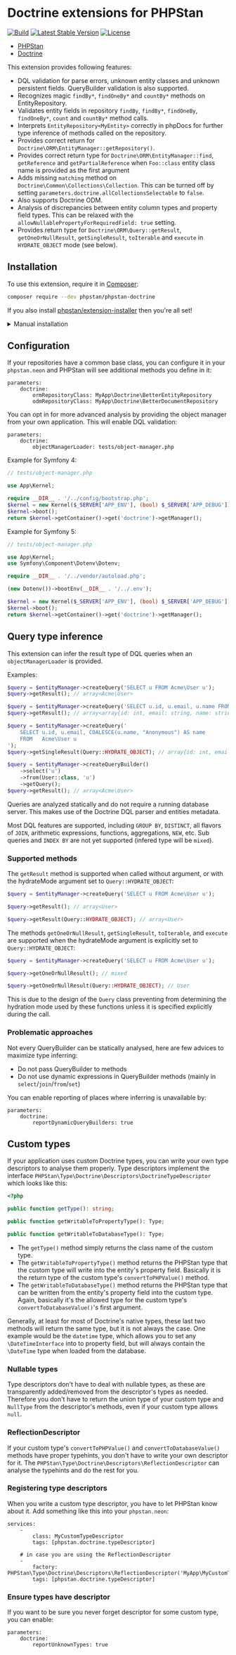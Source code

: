 # Doctrine extensions for PHPStan

[![Build](https://github.com/phpstan/phpstan-doctrine/workflows/Build/badge.svg)](https://github.com/phpstan/phpstan-doctrine/actions)
[![Latest Stable Version](https://poser.pugx.org/phpstan/phpstan-doctrine/v/stable)](https://packagist.org/packages/phpstan/phpstan-doctrine)
[![License](https://poser.pugx.org/phpstan/phpstan-doctrine/license)](https://packagist.org/packages/phpstan/phpstan-doctrine)

* [PHPStan](https://phpstan.org/)
* [Doctrine](https://www.doctrine-project.org/)

This extension provides following features:

* DQL validation for parse errors, unknown entity classes and unknown persistent fields. QueryBuilder validation is also supported.
* Recognizes magic `findBy*`, `findOneBy*` and `countBy*` methods on EntityRepository.
* Validates entity fields in repository `findBy`, `findBy*`, `findOneBy`, `findOneBy*`, `count` and `countBy*` method calls.
* Interprets `EntityRepository<MyEntity>` correctly in phpDocs for further type inference of methods called on the repository.
* Provides correct return for `Doctrine\ORM\EntityManager::getRepository()`.
* Provides correct return type for `Doctrine\ORM\EntityManager::find`, `getReference` and `getPartialReference` when `Foo::class` entity class name is provided as the first argument
* Adds missing `matching` method on `Doctrine\Common\Collections\Collection`. This can be turned off by setting `parameters.doctrine.allCollectionsSelectable` to `false`.
* Also supports Doctrine ODM.
* Analysis of discrepancies between entity column types and property field types. This can be relaxed with the `allowNullablePropertyForRequiredField: true` setting.
* Provides return type for `Doctrine\ORM\Query::getResult`, `getOneOrNullResult`, `getSingleResult`, `toIterable` and `execute` in `HYDRATE_OBJECT` mode (see below).

## Installation

To use this extension, require it in [Composer](https://getcomposer.org/):

```bash
composer require --dev phpstan/phpstan-doctrine
```

If you also install [phpstan/extension-installer](https://github.com/phpstan/extension-installer) then you're all set!

<details>
  <summary>Manual installation</summary>

If you don't want to use `phpstan/extension-installer`, include extension.neon in your project's PHPStan config:

```neon
includes:
    - vendor/phpstan/phpstan-doctrine/extension.neon
```

If you're interested in DQL/QueryBuilder validation, include also `rules.neon` (you will also need to provide the `objectManagerLoader`, see below):

```neon
includes:
    - vendor/phpstan/phpstan-doctrine/rules.neon
```
</details>


## Configuration

If your repositories have a common base class, you can configure it in your `phpstan.neon` and PHPStan will see additional methods you define in it:

```neon
parameters:
	doctrine:
		ormRepositoryClass: MyApp\Doctrine\BetterEntityRepository
		odmRepositoryClass: MyApp\Doctrine\BetterDocumentRepository
```

You can opt in for more advanced analysis by providing the object manager from your own application. This will enable DQL validation:

```neon
parameters:
	doctrine:
		objectManagerLoader: tests/object-manager.php
```

Example for Symfony 4:

```php
// tests/object-manager.php

use App\Kernel;

require __DIR__ . '/../config/bootstrap.php';
$kernel = new Kernel($_SERVER['APP_ENV'], (bool) $_SERVER['APP_DEBUG']);
$kernel->boot();
return $kernel->getContainer()->get('doctrine')->getManager();
```

Example for Symfony 5:

```php
// tests/object-manager.php

use App\Kernel;
use Symfony\Component\Dotenv\Dotenv;

require __DIR__ . '/../vendor/autoload.php';

(new Dotenv())->bootEnv(__DIR__ . '/../.env');

$kernel = new Kernel($_SERVER['APP_ENV'], (bool) $_SERVER['APP_DEBUG']);
$kernel->boot();
return $kernel->getContainer()->get('doctrine')->getManager();
```

## Query type inference

This extension can infer the result type of DQL queries when an `objectManagerLoader` is provided.

Examples:

```php
$query = $entityManager->createQuery('SELECT u FROM Acme\User u');
$query->getResult(); // array<Acme\User>

$query = $entityManager->createQuery('SELECT u.id, u.email, u.name FROM Acme\User u');
$query->getResult(); // array<array{id: int, email: string, name: string|null}>

$query = $entityManager->createQuery('
    SELECT u.id, u.email, COALESCE(u.name, "Anonymous") AS name
    FROM   Acme\User u
');
$query->getSingleResult(Query::HYDRATE_OBJECT); // array{id: int, email: string, name: string}>

$query = $entityManager->createQueryBuilder()
    ->select('u')
    ->from(User::class, 'u')
    ->getQuery();
$query->getResult(); // array<Acme\User>
```

Queries are analyzed statically and do not require a running database server. This makes use of the Doctrine DQL parser and entities metadata.

Most DQL features are supported, including `GROUP BY`, `DISTINCT`, all flavors of `JOIN`, arithmetic expressions, functions, aggregations, `NEW`, etc. Sub queries and `INDEX BY` are not yet supported (infered type will be `mixed`).

### Supported methods

The `getResult` method is supported when called without argument, or with the hydrateMode argument set to `Query::HYDRATE_OBJECT`:

``` php
$query = $entityManager->createQuery('SELECT u FROM Acme\User u');

$query->getResult(); // array<User>

$query->getResult(Query::HYDRATE_OBJECT); // array<User>
```

The methods `getOneOrNullResult`, `getSingleResult`, `toIterable`, and `execute` are supported when the hydrateMode argument is explicitly set to `Query::HYDRATE_OBJECT`:

``` php
$query = $entityManager->createQuery('SELECT u FROM Acme\User u');

$query->getOneOrNullResult(); // mixed

$query->getOneOrNullResult(Query::HYDRATE_OBJECT); // User
```

This is due to the design of the `Query` class preventing from determining the hydration mode used by these functions unless it is specified explicitly during the call.

### Problematic approaches

Not every QueryBuilder can be statically analysed, here are few advices to maximize type inferring:
- Do not pass QueryBuilder to methods
- Do not use dynamic expressions in QueryBuilder methods (mainly in `select`/`join`/`from`/`set`)

You can enable reporting of places where inferring is unavailable by:

```neon
parameters:
	doctrine:
		reportDynamicQueryBuilders: true
```

## Custom types

If your application uses custom Doctrine types, you can write your own type descriptors to analyse them properly.
Type descriptors implement the interface `PHPStan\Type\Doctrine\Descriptors\DoctrineTypeDescriptor` which looks like this:

```php
<?php

public function getType(): string;

public function getWritableToPropertyType(): Type;

public function getWritableToDatabaseType(): Type;
```

* The `getType()` method simply returns the class name of the custom type.
* The `getWritableToPropertyType()` method returns the PHPStan type that the custom type will write into the entity's property field. Basically it is the return type of the custom type's `convertToPHPValue()` method.
* The `getWritableToDatabaseType()` method returns the PHPStan type that can be written from the entity's property field into the custom type. Again, basically it's the allowed type for the custom type's `convertToDatabaseValue()`'s first argument.

Generally, at least for most of Doctrine's native types, these last two methods will return the same type, but it is not always the case. One example would be the `datetime` type, which allows you to set any `\DateTimeInterface` into to property field, but will always contain the `\DateTime` type when loaded from the database.

### Nullable types

Type descriptors don't have to deal with nullable types, as these are transparently added/removed from the descriptor's types as needed. Therefore you don't have to return the union type of your custom type and `NullType` from the descriptor's methods, even if your custom type allows `null`.

### ReflectionDescriptor

If your custom type's `convertToPHPValue()` and `convertToDatabaseValue()` methods have proper typehints, you don't have to write your own descriptor for it. The `PHPStan\Type\Doctrine\Descriptors\ReflectionDescriptor` can analyse the typehints and do the rest for you.

### Registering type descriptors

When you write a custom type descriptor, you have to let PHPStan know about it. Add something like this into your `phpstan.neon`:

```neon
services:
	-
		class: MyCustomTypeDescriptor
		tags: [phpstan.doctrine.typeDescriptor]

	# in case you are using the ReflectionDescriptor
	-
		factory: PHPStan\Type\Doctrine\Descriptors\ReflectionDescriptor('MyApp\MyCustomTypeName')
		tags: [phpstan.doctrine.typeDescriptor]
```

### Ensure types have descriptor

If you want to be sure you never forget descriptor for some custom type, you can enable:

```neon
parameters:
	doctrine:
		reportUnknownTypes: true
```
